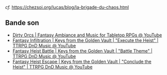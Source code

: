 _cf._ https://chezsoi.org/lucas/blog/la-brigade-du-chaos.html

## Bande son
* [Dirty Orcs | Fantasy Ambiance and Music for Tabletop RPGs @ YouTube](https://www.youtube.com/watch?v=DMeVmapR-jU)
* [Fantasy Infiltration | Keys from the Golden Vault | "Execute the Heist" | TTRPG DnD Music @ YouTube](https://www.youtube.com/watch?v=j11ugZtNy7M)
* [ Fantasy Heist Battle | Keys from the Golden Vault | "Battle Theme" | TTRPG DnD Music @ YouTube](https://www.youtube.com/watch?v=vLDkTWAbfyY)
* [Fantasy Heist Escape | Keys from the Golden Vault | "Conclude the Heist" | TTRPG DnD Music @ YouTube](https://www.youtube.com/watch?v=JfnC1HdGArw)
